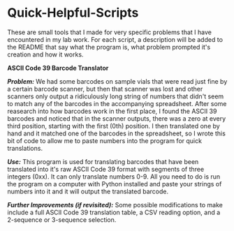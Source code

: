 # Quick-Helpful-Scripts
These are small tools that I made for very specific problems that I have encountered in my lab work. For each script, a description will be added to the README that say what the program is, what problem prompted it's creation and how it works.


**ASCII Code 39 Barcode Translator**

**_Problem:_** We had some barcodes on sample vials that were read just fine by a certain barcode scanner, but then that scanner was lost and other scanners only output a ridiculously long string of numbers that didn't seem to match any of the barcodes in the accompanying spreadsheet.  After some reasearch into how barcodes work in the first place, I found the ASCII 39 barcodes and noticed that in the scanner outputs, there was a zero at every third position, starting with the first (0th) position.  I then translated one by hand and it matched one of the barcodes in the spreadsheet, so I wrote this bit of code to allow me to paste numbers into the program for quick translations.

**_Use:_** This program is used for translating barcodes that have been translated into it's raw ASCII Code 39 format with segments of three integers (0xx).  It can only translate numbers 0-9.  All you need to do is run the program on a computer with Python installed and paste your strings of numbers into it and it will output the translated barcode.

**_Further Improvements (if revisited):_** Some possible modifications to make include a full ASCII Code 39 translation table, a CSV reading option, and a 2-sequence or 3-sequence selection.
